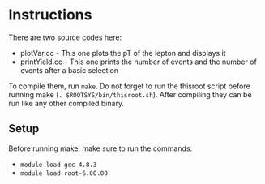 # Instructions
There are two source codes here:
 * plotVar.cc - This one plots the pT of the lepton and displays it
 * printYield.cc - This one prints the number of events and the number of events after a basic selection

To compile them, run `make`.
Do not forget to run the thisroot script before running make (`. $ROOTSYS/bin/thisroot.sh`).
After compiling they can be run like any other compiled binary.

## Setup
Before running make, make sure to run the commands:
 * `module load gcc-4.8.3`
 * `module load root-6.00.00`
